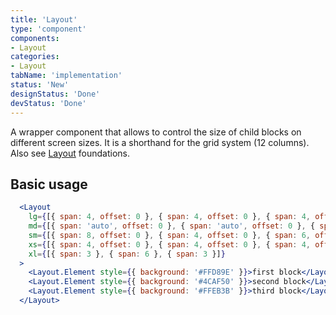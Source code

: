 ```yaml
---
title: 'Layout'
type: 'component'
components:
- Layout
categories:
- Layout
tabName: 'implementation'
status: 'New'
designStatus: 'Done'
devStatus: 'Done'
---
```


A wrapper component that allows to control the size of child blocks on different screen sizes. It is a shorthand for the grid system (12 columns). Also see [Layout](/foundations/layout) foundations.

## Basic usage

```jsx live
  <Layout
    lg={[{ span: 4, offset: 0 }, { span: 4, offset: 0 }, { span: 4, offset: 0 }]}
    md={[{ span: 'auto', offset: 0 }, { span: 'auto', offset: 0 }, { span: 'auto', offset: 0 }]}
    sm={[{ span: 8, offset: 0 }, { span: 4, offset: 0 }, { span: 6, offset: 6 }]}
    xs={[{ span: 4, offset: 0 }, { span: 4, offset: 0 }, { span: 4, offset: 0 }]}
    xl={[{ span: 3 }, { span: 6 }, { span: 3 }]}
  >
    <Layout.Element style={{ background: '#FFD89E' }}>first block</Layout.Element>
    <Layout.Element style={{ background: '#4CAF50' }}>second block</Layout.Element>
    <Layout.Element style={{ background: '#FFEB3B' }}>third block</Layout.Element>
  </Layout>
```
